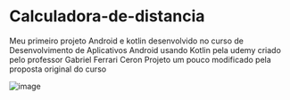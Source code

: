 # Calculadora-de-distancia

Meu primeiro projeto Android e kotlin desenvolvido no curso de Desenvolvimento de Aplicativos Android usando Kotlin pela udemy criado pelo professor Gabriel Ferrari Ceron
Projeto um pouco modificado pela proposta original do curso

![image](https://github.com/KaiqueDonnangelo/Calculadora-de-distancia/assets/142847312/2eb7163b-914e-40de-ba8e-f880a91ce8ef)

